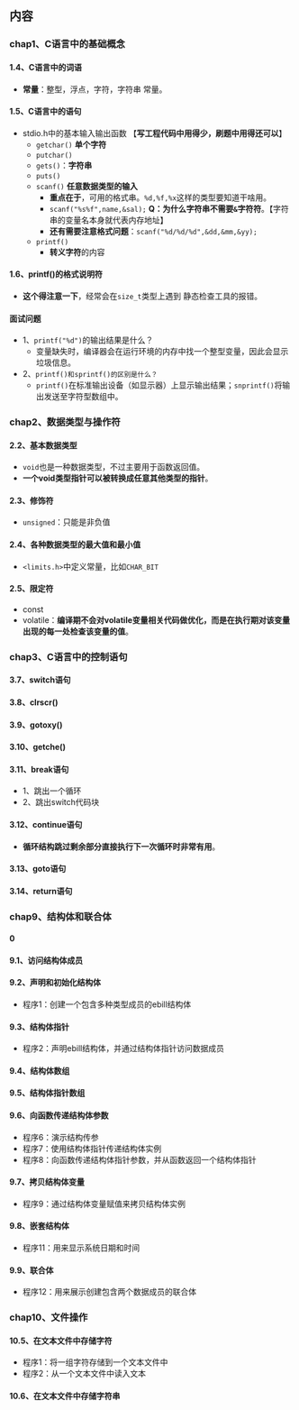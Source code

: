 ## 内容

### chap1、C语言中的基础概念

#### 1.4、C语言中的词语

+ **常量**：整型，浮点，字符，字符串 常量。

#### 1.5、C语言中的语句

+ stdio.h中的基本输入输出函数  【**写工程代码中用得少，刷题中用得还可以**】
  + `getchar()` **单个字符**
  + `putchar()`
  + `gets()`：**字符串**
  + `puts()`
  + `scanf()`  **任意数据类型的输入**
    + **重点在于**，可用的格式串。`%d,%f,%x`这样的类型要知道干啥用。
    + `scanf("%s%f",name,&sal);` **Q：为什么字符串不需要`&`字符符**。【字符串的变量名本身就代表内存地址】
    + **还有需要注意格式问题**：`scanf("%d/%d/%d",&dd,&mm,&yy);`
  + `printf()`
    + **转义字符**的内容

#### 1.6、printf()的格式说明符

+ **这个得注意一下**，经常会在`size_t`类型上遇到 静态检查工具的报错。

#### 面试问题

+ 1、`printf("%d")`的输出结果是什么？
  + 变量缺失时，编译器会在运行环境的内存中找一个整型变量，因此会显示垃圾信息。
+ 2、`printf()和sprintf()的区别是什么？`
  + `printf()`在标准输出设备（如显示器）上显示输出结果；`snprintf()`将输出发送至字符型数组中。

### chap2、数据类型与操作符

#### 2.2、基本数据类型

+ `void`也是一种数据类型，不过主要用于函数返回值。
+ **一个void类型指针可以被转换成任意其他类型的指针**。

#### 2.3、修饰符

+ `unsigned`：只能是非负值

#### 2.4、各种数据类型的最大值和最小值

+ `<limits.h>`中定义常量，比如`CHAR_BIT`

#### 2.5、限定符

+ const
+ volatile：**编译期不会对volatile变量相关代码做优化，而是在执行期对该变量出现的每一处检查该变量的值**。

### chap3、C语言中的控制语句

#### 3.7、switch语句

#### 3.8、clrscr()

#### 3.9、gotoxy()

#### 3.10、getche()

#### 3.11、break语句

+ 1、跳出一个循环
+ 2、跳出switch代码块

#### 3.12、continue语句

+ **循环结构跳过剩余部分直接执行下一次循环时非常有用**。

#### 3.13、goto语句

#### 3.14、return语句

### chap9、结构体和联合体

#### 0

#### 9.1、访问结构体成员

#### 9.2、声明和初始化结构体

+ 程序1：创建一个包含多种类型成员的ebill结构体

#### 9.3、结构体指针

+ 程序2：声明ebill结构体，并通过结构体指针访问数据成员

#### 9.4、结构体数组

#### 9.5、结构体指针数组

#### 9.6、向函数传递结构体参数

+ 程序6：演示结构传参
+ 程序7：使用结构体指针传递结构体实例
+ 程序8：向函数传递结构体指针参数，并从函数返回一个结构体指针

#### 9.7、拷贝结构体变量

+ 程序9：通过结构体变量赋值来拷贝结构体实例

#### 9.8、嵌套结构体

+ 程序11：用来显示系统日期和时间

#### 9.9、联合体

+ 程序12：用来展示创建包含两个数据成员的联合体

### chap10、文件操作

#### 10.5、在文本文件中存储字符

+ 程序1：将一组字符存储到一个文本文件中
+ 程序2：从一个文本文件中读入文本

#### 10.6、在文本文件中存储字符串